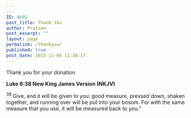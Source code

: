 ```yaml
---
---
ID: 4692
post_title: Thank You
author: Praison
post_excerpt: ""
layout: page
permalink: /thankyou/
published: true
post_date: 2015-11-04 11:38:17
---
```

Thank you for your donation

<strong><span class="passage-display-bcv">Luke 6:38
</span><span class="passage-display-version">New King James Version (NKJV)</span></strong>

<span id="en-NKJV-25185" class="text Luke-6-38"><sup class="versenum">38 </sup><span class="woj">Give, and it will be given to you: good measure, pressed down, shaken together, and running over will be put into your bosom. For with the same measure that you use, it will be measured back to you.”</span></span>